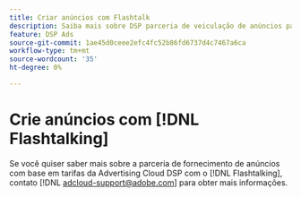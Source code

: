 ```yaml
---
title: Criar anúncios com Flashtalk
description: Saiba mais sobre DSP parceria de veiculação de anúncios paga com o Flashtalk.
feature: DSP Ads
source-git-commit: 1ae45d0ceee2efc4fc52b86fd6737d4c7467a6ca
workflow-type: tm+mt
source-wordcount: '35'
ht-degree: 0%

---
```


# Crie anúncios com [!DNL Flashtalking]

Se você quiser saber mais sobre a parceria de fornecimento de anúncios com base em tarifas da Advertising Cloud DSP com o [!DNL Flashtalking], contato [!DNL adcloud-support@adobe.com] para obter mais informações.
